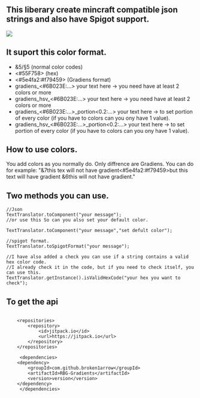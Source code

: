 ## This liberary create mincraft compatible json strings and also have Spigot support.

[![](https://jitpack.io/v/broken1arrow/RBG-Gradients.svg)](https://jitpack.io/#broken1arrow/RBG-Gradients)
## It suport this color format.

* &5/§5 (normal color codes)
* <#55F758> (hex)
* <#5e4fa2:#f79459> (Gradiens format)
* gradiens_<#6B023E:...> your text here -> you need have at least 2 colors or more
* gradiens_hsv_<#6B023E:...> your text here -> you need have at least 2 colors or more
* gradiens_<#6B023E:...>_portion<0.2:...> your text here -> to set portion of every color (if you have to colors can you ony have 1 value). 
* gradiens_hsv_<#6B023E:...>_portion<0.2:...> your text here -> to set portion of every color (if you have to colors can you ony have 1 value).

## How to use colors.
You add colors as you normally do. Only diffrence are Gradiens.
You can do for example:
"&7this tex will not have gradient<#5e4fa2:#f79459>but this text will have gradient &6this will not have gradient."



## Two methods you can use.
```
//Json
TextTranslator.toComponent("your message");
//or use this So can you also set your default color.

TextTranslator.toComponent("your message","set defult color");

//spigot format.
TextTranslator.toSpigotFormat("your message");

//I have also added a check you can use if a string contains a valid hex color code.
//I already check it in the code, but if you need to check itself, you can use this.
TextTranslator.getInstance().isValidHexCode("your hex you want to check");

```
## To get the api
```

	<repositories>
		<repository>
		    <id>jitpack.io</id>
		    <url>https://jitpack.io</url>
		</repository>
	</repositories>
	
     <dependencies>
 	<dependency>
	    <groupId>com.github.broken1arrow</groupId>
	    <artifactId>RBG-Gradients</artifactId>
	    <version>version</version>
	</dependency>
     </dependencies>
```
